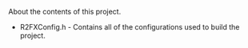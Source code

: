 
About the contents of this project.

* R2FXConfig.h - Contains all of the configurations used to build the project.
